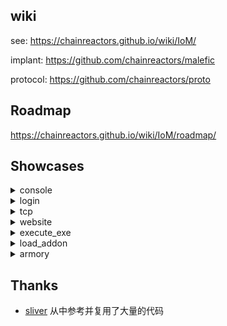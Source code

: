 ## wiki

see: https://chainreactors.github.io/wiki/IoM/

implant: https://github.com/chainreactors/malefic

protocol: https://github.com/chainreactors/proto 


## Roadmap

https://chainreactors.github.io/wiki/IoM/roadmap/

## Showcases

<details>
<summary>console</summary>
<img src="https://github.com/chainreactors/wiki/blob/malv0.0.2/docs/IoM/assets/completion.gif"/>
</details>

<details>
<summary>login</summary>
<img src="https://github.com/chainreactors/wiki/blob/malv0.0.2/docs/IoM/assets/login.gif"/>
</details>

<details>
<summary>tcp</summary>
<img src="https://github.com/chainreactors/wiki/blob/malv0.0.2/docs/IoM/assets/tcp.gif"/>
</details>

<details>
<summary>website</summary>
<img src="https://github.com/chainreactors/wiki/blob/malv0.0.2/docs/IoM/assets/website.gif"/>
</details>

<details>
<summary>execute_exe</summary>
<img src="https://github.com/chainreactors/wiki/blob/malv0.0.2/docs/IoM/assets/execute_exe.gif"/>
</details>

<details>
<summary>load_addon</summary>
<img src="https://github.com/chainreactors/wiki/blob/malv0.0.2/docs/IoM/assets/load_addon.gif"/>
</details>

<details>
<summary>armory</summary>
<img src="https://github.com/chainreactors/wiki/blob/malv0.0.2/docs/IoM/assets/armory.gif"/>
</details>

## Thanks 

- [sliver](https://github.com/BishopFox/sliver) 从中参考并复用了大量的代码
